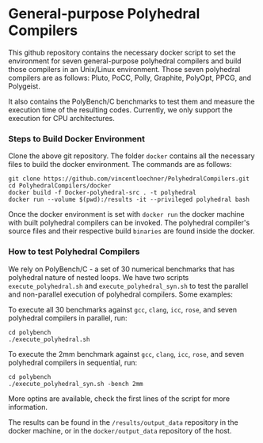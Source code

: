 # General-purpose Polyhedral Compilers

This github repository contains the necessary docker script to set the environment for seven general-purpose polyhedral compilers and build those
compilers in an Unix/Linux environment. Those seven polyhedral compilers are as follows: Pluto, PoCC, Polly, Graphite, PolyOpt, PPCG, and Polygeist.

It also contains the PolyBench/C benchmarks to test them and measure the execution time of the resulting codes.
Currently, we only support the execution for CPU architectures.

### Steps to Build Docker Environment
Clone the above git repository. The folder `docker` contains all the necessary files to build the docker environment. 
The commands are as follows:
```
git clone https://github.com/vincentloechner/PolyhedralCompilers.git
cd PolyhedralCompilers/docker
docker build -f Docker-polyhedral-src . -t polyhedral
docker run --volume $(pwd):/results -it --privileged polyhedral bash
```
Once the docker environment is set with `docker run` the docker machine with built polyhedral compilers can be invoked. 
The polyhedral compiler's source files and their respective build `binaries` are found inside the docker.

### How to test Polyhedral Compilers
We rely on PolyBench/C - a set of 30 numerical benchmarks that has polyhedral nature of nested loops. We have
two scripts `execute_polyhedral.sh` and `execute_polyhedral_syn.sh` to test the parallel and non-parallel execution
of polyhedral compilers. Some examples:

To execute all 30 benchmarks against `gcc`, `clang`, `icc`, `rose`, and seven polyhedral compilers in parallel, run:
```
cd polybench
./execute_polyhedral.sh
```


To execute the 2mm benchmark against `gcc`, `clang`, `icc`, `rose`, and seven polyhedral compilers in sequential, run:
```
cd polybench
./execute_polyhedral_syn.sh -bench 2mm
```

More optins are available, check the first lines of the script for more information.

The results can be found in the `/results/output_data`  repository in the docker machine, or in the `docker/output_data` repository of the host.

